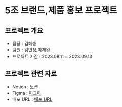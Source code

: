 # 5조 브랜드,제품 홍보 프로젝트

## 프로젝트 개요

- 팀장 : 김혜승
- 팀원 : 김민정,박재완
- 프로젝트 기간 : 2023.08.11 ~ 2023.09.13

## 프로젝트 관련 자료

- Notion : [노션](https://www.notion.so/1f17750cbe5a4797b98ff14743bd200f)
- Figma : [피그마](https://www.figma.com/file/2yro1k97WFku0htjNzMNlW/5_team?type=design&node-id=0%3A1&mode=design&t=oZ8UWNIO5MJA1ibF-1)
- 배포 URL : [배포 URL](http://)
